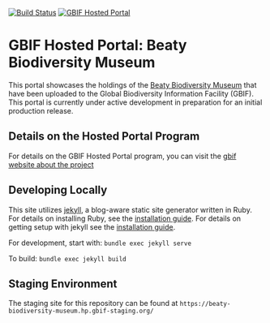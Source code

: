 [![Build Status](https://builds.gbif.org/job/hp-beaty-biodiversity-museum/badge/icon)](https://builds.gbif.org/job/hp-beaty-biodiversity-museum/lastBuild/console)
[![GBIF Hosted Portal](https://docs.gbif.org/style/gbif-hosted-portal.svg)](https://github.com/gbif/hosted-portals)

# GBIF Hosted Portal: Beaty Biodiversity Museum 

This portal showcases the holdings of the [Beaty Biodiversity Museum](https://beatymuseum.ubc.ca/) that have been uploaded to the Global Biodiversity Information Facility (GBIF). This portal is currently under active development in preparation for an initial production release.

## Details on the Hosted Portal Program
For details on the GBIF Hosted Portal program, you can visit the [gbif website about the project](https://www.gbif.org/hosted-portals)

## Developing Locally

This site utilizes [jekyll](https://jekyllrb.com/), a blog-aware static site generator written in Ruby. For details on installing Ruby, see the [installation guide](https://www.ruby-lang.org/en/documentation/installation/). For details on getting setup with jekyll see the [installation guide](https://jekyllrb.com/docs/installation/).

For development, start with:
`bundle exec jekyll serve`

To build:
`bundle exec jekyll build`

## Staging Environment
The staging site for this repository can be found at `https://beaty-biodiversity-museum.hp.gbif-staging.org/`

